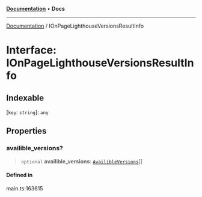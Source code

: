[**Documentation**](../README.md) • **Docs**

***

[Documentation](../globals.md) / IOnPageLighthouseVersionsResultInfo

# Interface: IOnPageLighthouseVersionsResultInfo

## Indexable

 \[`key`: `string`\]: `any`

## Properties

### availible\_versions?

> `optional` **availible\_versions**: [`AvailibleVersions`](../classes/AvailibleVersions.md)[]

#### Defined in

main.ts:163615
